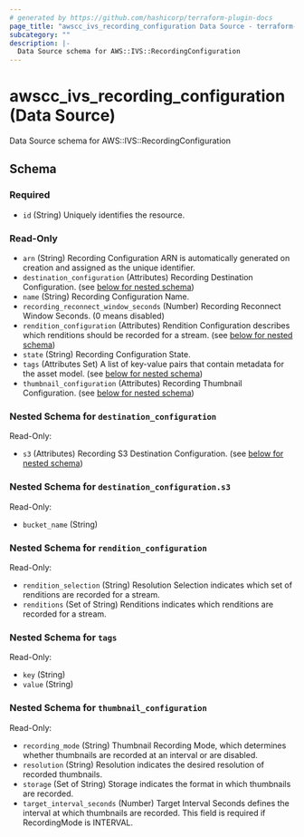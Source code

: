 ```yaml
---
# generated by https://github.com/hashicorp/terraform-plugin-docs
page_title: "awscc_ivs_recording_configuration Data Source - terraform-provider-awscc"
subcategory: ""
description: |-
  Data Source schema for AWS::IVS::RecordingConfiguration
---
```


# awscc_ivs_recording_configuration (Data Source)

Data Source schema for AWS::IVS::RecordingConfiguration



<!-- schema generated by tfplugindocs -->
## Schema

### Required

- `id` (String) Uniquely identifies the resource.

### Read-Only

- `arn` (String) Recording Configuration ARN is automatically generated on creation and assigned as the unique identifier.
- `destination_configuration` (Attributes) Recording Destination Configuration. (see [below for nested schema](#nestedatt--destination_configuration))
- `name` (String) Recording Configuration Name.
- `recording_reconnect_window_seconds` (Number) Recording Reconnect Window Seconds. (0 means disabled)
- `rendition_configuration` (Attributes) Rendition Configuration describes which renditions should be recorded for a stream. (see [below for nested schema](#nestedatt--rendition_configuration))
- `state` (String) Recording Configuration State.
- `tags` (Attributes Set) A list of key-value pairs that contain metadata for the asset model. (see [below for nested schema](#nestedatt--tags))
- `thumbnail_configuration` (Attributes) Recording Thumbnail Configuration. (see [below for nested schema](#nestedatt--thumbnail_configuration))

<a id="nestedatt--destination_configuration"></a>
### Nested Schema for `destination_configuration`

Read-Only:

- `s3` (Attributes) Recording S3 Destination Configuration. (see [below for nested schema](#nestedatt--destination_configuration--s3))

<a id="nestedatt--destination_configuration--s3"></a>
### Nested Schema for `destination_configuration.s3`

Read-Only:

- `bucket_name` (String)



<a id="nestedatt--rendition_configuration"></a>
### Nested Schema for `rendition_configuration`

Read-Only:

- `rendition_selection` (String) Resolution Selection indicates which set of renditions are recorded for a stream.
- `renditions` (Set of String) Renditions indicates which renditions are recorded for a stream.


<a id="nestedatt--tags"></a>
### Nested Schema for `tags`

Read-Only:

- `key` (String)
- `value` (String)


<a id="nestedatt--thumbnail_configuration"></a>
### Nested Schema for `thumbnail_configuration`

Read-Only:

- `recording_mode` (String) Thumbnail Recording Mode, which determines whether thumbnails are recorded at an interval or are disabled.
- `resolution` (String) Resolution indicates the desired resolution of recorded thumbnails.
- `storage` (Set of String) Storage indicates the format in which thumbnails are recorded.
- `target_interval_seconds` (Number) Target Interval Seconds defines the interval at which thumbnails are recorded. This field is required if RecordingMode is INTERVAL.


